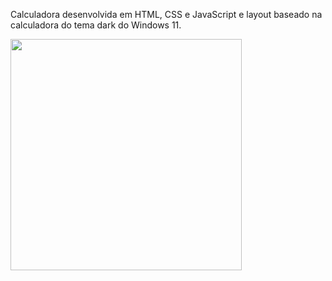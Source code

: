 Calculadora desenvolvida em HTML, CSS e JavaScript e layout baseado na calculadora do tema dark do Windows 11.

<div>
<img src="https://user-images.githubusercontent.com/76789858/142282571-b0b34aba-7005-4713-ae6a-71e9c340d8b7.png" width="370" />
</div>
